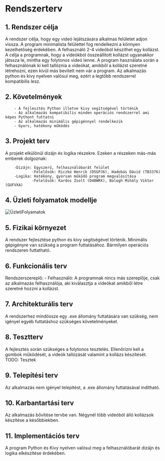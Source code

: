 # ﻿Rendszerterv

## 1. Rendszer célja

A rendszer célja, hogy egy videó lejátszására alkalmas felületet adjon vissza. A program minimalista felülettel fog rendelkezni a könnyen kezelhetőség érdekében. A felhasználó 2-4 videóból készíthet egy kollázst. A célja a programnak, hogy a videókból összeállított kollázst ugyanakkor játssza le, mintha egy folytonos videó lenne. A program használata során a felhasználónak ki kell tallóznia a videókat, amikből a kollázst szeretné létrehozni, ezen kívül más bevitelt nem vár a program. Az alkalmazás python és kivy nyelven valósul meg, ezért a legtöbb rendszerrel kompatibilis lesz.

## 2. Követelmények

        - A fejlesztés Python illetve kivy segítségével történik
        - Az alkalmazás kompatibilis minden operációs rendszerrel ami képes Pythont futtatni
        - Az alkalmazás minimális gépigénnyel rendelkezik
        - Gyors, hatékony működés
 
## 3. Projekt terv

A projekt elkülönül dizájn és logika részekre. Ezeken a részeken más-más emberek dolgoznak:

        -Dizájn: Egyszerű, felhasználóbarát felület
                -Felelősök: Riczkó Henrik (D5GPJ6), Hadobás Dávid (TB3376)
        -Logika: Hatékony, gyorsan működő program megvalósítása
                -Felelősök: Kardos Zsolt (O48WRX), Balogh Mihály Viktor (GUFVXA)

## 4. Üzleti folyamatok modellje

![ÜzletiFolyamatok](https://user-images.githubusercontent.com/82958011/141307230-9507f4b8-3976-4adc-9f6e-af649e7c0579.png)


## 5. Fizikai környezet

A rendszer fejlesztése python és kivy segítségével történik. 
Minimális gépigényre van szükség a program futtatásához.
Bármilyen operációs rendszeren futtatható.

## 6. Funkcionális terv

Rendszerszereplő: - Felhasználó: A programnak nincs más szereplője, csak az alkalmazás felhasználója, aki kiválasztja a videókat amikből létre szeretné hozzni a kollázst.

## 7. Architekturális terv

A rendszerhez mindössze egy .exe állomány futtatására van szükség, nem igényel egyéb futtatáshoz szükséges követelményeket. 

## 8. Tesztterv

A fejlesztés során szükséges a folytonos tesztelés. Ellenőrizni kell a gombok működését, a videók tallózását valamint a kollázs készítését. TODO: Tesztek

## 9. Telepítési terv

Az alkalmazás nem igényel telepítést, a .exe állomány futtatásával indítható.

## 10. Karbantartási terv

Az alkalmazás bővítése tervbe van. Négynél több videóból álló kollázsok készítése a későbbiekben.

## 11. Implementációs terv

A program Python és Kivy nyelven valósul meg a felhasználóbarát dizájn és logika elkészítése érdekében. 
